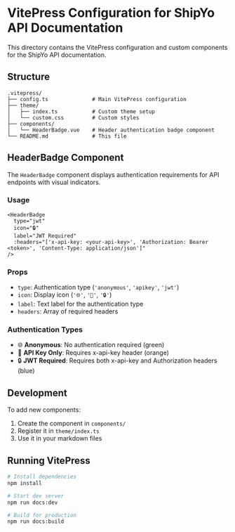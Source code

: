 # VitePress Configuration for ShipYo API Documentation

This directory contains the VitePress configuration and custom components for the ShipYo API documentation.

## Structure

```
.vitepress/
├── config.ts              # Main VitePress configuration
├── theme/
│   ├── index.ts           # Custom theme setup
│   └── custom.css         # Custom styles
├── components/
│   └── HeaderBadge.vue    # Header authentication badge component
└── README.md              # This file
```

## HeaderBadge Component

The `HeaderBadge` component displays authentication requirements for API endpoints with visual indicators.

### Usage

```vue
<HeaderBadge 
  type="jwt" 
  icon="🔒" 
  label="JWT Required"
  :headers="['x-api-key: <your-api-key>', 'Authorization: Bearer <token>', 'Content-Type: application/json']"
/>
```

### Props

- `type`: Authentication type (`'anonymous'`, `'apikey'`, `'jwt'`)
- `icon`: Display icon (`'🌐'`, `'🔑'`, `'🔒'`)
- `label`: Text label for the authentication type
- `headers`: Array of required headers

### Authentication Types

- 🌐 **Anonymous**: No authentication required (green)
- 🔑 **API Key Only**: Requires x-api-key header (orange)
- 🔒 **JWT Required**: Requires both x-api-key and Authorization headers (blue)

## Development

To add new components:

1. Create the component in `components/`
2. Register it in `theme/index.ts`
3. Use it in your markdown files

## Running VitePress

```bash
# Install dependencies
npm install

# Start dev server
npm run docs:dev

# Build for production
npm run docs:build
```
